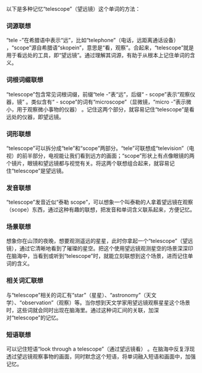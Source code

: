 以下是多种记忆“telescope”（望远镜）这个单词的方法：

### 词源联想
“tele -”在希腊语中表示“远”，比如“telephone”（电话，远距离通话设备） ，“scope”源自希腊语“skopein”，意思是“看，观察”。合起来，“telescope”就是用于看远处的工具，即“望远镜”。通过理解其词源，有助于从根本上记住单词的含义。

### 词根词缀联想
“telescope”包含常见词根词缀，前缀“tele -”表“远”，后缀“ - scope”表示“观察仪器，镜” 。类似含有“ - scope”的词有“microscope”（显微镜，“micro -”表示微小，用于观察微小事物的仪器） 。记住这两个部分，就容易记住“telescope”是看远处的仪器，即望远镜。

### 词形联想
“telescope”可以拆分成“tele”和“scope”两部分。“tele”可联想成“television”（电视）的前半部分，电视能让我们看到远方的画面；“scope”形状上有点像眼镜的两个镜片，眼镜和望远镜都与视觉有关。将这两个联想组合起来，就容易记住“telescope”是望远镜。

### 发音联想
“telescope”发音近似“泰勒 scope”，可以想象一个叫泰勒的人拿着望远镜在观察（scope）东西，通过这种有趣的联想，把发音和单词含义联系起来，方便记忆。

### 场景联想
想象你在山顶的夜晚，想要观测遥远的星星，此时你拿起一个“telescope”（望远镜），通过它清晰地看到了璀璨的星空。把这个使用望远镜观测星空的场景深深印在脑海中，当看到或听到“telescope”时，就能立刻联想到这个场景，进而记住单词的含义。

### 相关词汇联想
与“telescope”相关的词汇有“star”（星星）、“astronomy”（天文学）、“observation”（观察）等。当你想到天文学家用望远镜观察星星这个场景时，这些词就会同时出现在脑海里。通过这种词汇间的关联，加深对“telescope”的记忆。

### 短语联想
可以记住短语“look through a telescope”（通过望远镜看） 。在脑海中反复浮现透过望远镜观察事物的画面，同时默念这个短语，将单词融入短语和画面中，加强记忆。 